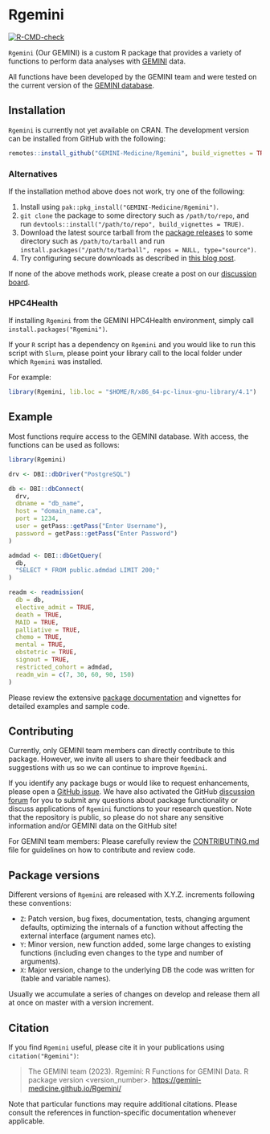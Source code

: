 # Rgemini

<!-- badges: start -->
[![R-CMD-check](https://github.com/GEMINI-Medicine/Rgemini/actions/workflows/check-standard.yaml/badge.svg)](https://github.com/GEMINI-Medicine/Rgemini/actions/workflows/check-standard.yaml)

<!-- badges: end -->

`Rgemini` (Our GEMINI) is a custom R package that provides a variety of functions to perform data analyses with [GEMINI](https://www.geminimedicine.ca/) data.

All functions have been developed by the GEMINI team and were tested on the current version of the [GEMINI database](https://drive.google.com/uc?export=download&id=1iwrTz1YVz4GBPtaaS9tJtU0E9Bx1QSM5).

## Installation

`Rgemini` is currently not yet available on CRAN. The development version can be installed from GitHub with the following:

``` r
remotes::install_github("GEMINI-Medicine/Rgemini", build_vignettes = TRUE)
```

### Alternatives

If the installation method above does not work, try one of the following:

1. Install using `pak::pkg_install("GEMINI-Medicine/Rgemini")`.
2. `git clone` the package to some directory such as `/path/to/repo`, and run `devtools::install("/path/to/repo", build_vignettes = TRUE)`.
3. Download the latest source tarball from the [package releases](https://github.com/GEMINI-Medicine/Rgemini/tags) to some directory such as `/path/to/tarball` and run `install.packages("/path/to/tarball", repos = NULL, type="source")`.
4. Try configuring secure downloads as described in [this blog post](https://support.posit.co/hc/en-us/articles/206827897-Secure-Package-Downloads-for-R37).

If none of the above methods work, please create a post on our [discussion board](https://github.com/GEMINI-Medicine/Rgemini/discussions/categories/q-a).

### HPC4Health

If installing `Rgemini` from the GEMINI HPC4Health environment, simply call `install.packages("Rgemini")`.

If your `R` script has a dependency on `Rgemini` and you would like to run this script with `Slurm`, please point your library call to the local folder under which `Rgemini` was installed.

For example:

```r
library(Rgemini, lib.loc = "$HOME/R/x86_64-pc-linux-gnu-library/4.1")
```
 
## Example

Most functions require access to the GEMINI database. With access, the functions can be used as follows:

``` r
library(Rgemini)

drv <- DBI::dbDriver("PostgreSQL")

db <- DBI::dbConnect(
  drv,
  dbname = "db_name",
  host = "domain_name.ca",
  port = 1234,
  user = getPass::getPass("Enter Username"),
  password = getPass::getPass("Enter Password")
)

admdad <- DBI::dbGetQuery(
  db,
  "SELECT * FROM public.admdad LIMIT 200;"
)

readm <- readmission(
  db = db,
  elective_admit = TRUE,
  death = TRUE,
  MAID = TRUE,
  palliative = TRUE,
  chemo = TRUE,
  mental = TRUE,
  obstetric = TRUE,
  signout = TRUE,
  restricted_cohort = admdad,
  readm_win = c(7, 30, 60, 90, 150)
)
```

Please review the extensive [package documentation](https://gemini-medicine.github.io/Rgemini/) and vignettes for detailed examples and sample code.

## Contributing

Currently, only GEMINI team members can directly contribute to this package. However, we invite all users to share their feedback and suggestions with us so we can continue to improve `Rgemini`. 

If you identify any package bugs or would like to request enhancements, please open a [GitHub issue](https://github.com/GEMINI-Medicine/Rgemini/issues). We have also activated the GitHub
[discussion forum](https://github.com/GEMINI-Medicine/Rgemini/discussions) for you to submit any questions about package functionality or discuss applications of `Rgemini` functions to your research question.
Note that the repository is public, so please do not share any sensitive information and/or GEMINI data on the GitHub site!

For GEMINI team members: Please carefully review the [CONTRIBUTING.md](https://github.com/GEMINI-Medicine/Rgemini/blob/master/CONTRIBUTING.md) file for guidelines on how to contribute and review code.

## Package versions

Different versions of `Rgemini` are released with X.Y.Z. increments following these conventions:

* `Z`: Patch version, bug fixes, documentation, tests, changing argument defaults, optimizing the internals of a function without affecting the external interface (argument names etc).
* `Y`: Minor version, new function added, some large changes to existing functions (including even changes to the type and number of arguments).
* `X`: Major version, change to the underlying DB the code was written for (table and variable names).

Usually we accumulate a series of changes on develop and release them all at once on master with a version increment.

## Citation

If you find `Rgemini` useful, please cite it in your publications using `citation("Rgemini")`:

> The GEMINI team (2023). Rgemini: R Functions for GEMINI Data. R package version <version_number>. https://gemini-medicine.github.io/Rgemini/

Note that particular functions may require additional citations. Please consult the references in function-specific documentation whenever applicable.

